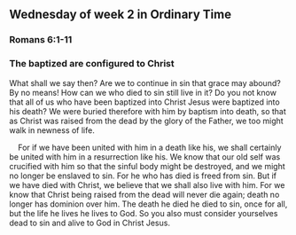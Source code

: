 ## Wednesday of week 2 in Ordinary Time

### Romans 6:1-11

### The baptized are configured to Christ

What shall we say then? Are we to continue in sin that grace may abound? By no means! How can we who died to sin still live in it? Do you not know that all of us who have been baptized into Christ Jesus were baptized into his death? We were buried therefore with him by baptism into death, so that as Christ was raised from the dead by the glory of the Father, we too might walk in newness of life.

    For if we have been united with him in a death like his, we shall certainly be united with him in a resurrection like his. We know that our old self was crucified with him so that the sinful body might be destroyed, and we might no longer be enslaved to sin. For he who has died is freed from sin. But if we have died with Christ, we believe that we shall also live with him. For we know that Christ being raised from the dead will never die again; death no longer has dominion over him. The death he died he died to sin, once for all, but the life he lives he lives to God. So you also must consider yourselves dead to sin and alive to God in Christ Jesus.